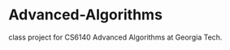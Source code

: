 Advanced-Algorithms
===================
class project for CS6140 Advanced Algorithms at Georgia Tech.
